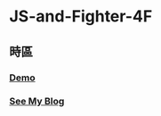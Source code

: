 # JS-and-Fighter-4F

## 時區

### <a href="http://rexhung.me/JS-and-Fighter/JS-and-Fighter-4F/index.html">Demo</a>

### <a href="https://medium.com/@zehung860486/hero-of-underground-%E5%9C%B0%E4%B8%8B%E5%9F%8E-4f-world-clock-%E5%90%84%E5%9C%8B%E6%99%82%E5%8D%80-2356786f3dfa">See My Blog</a>
